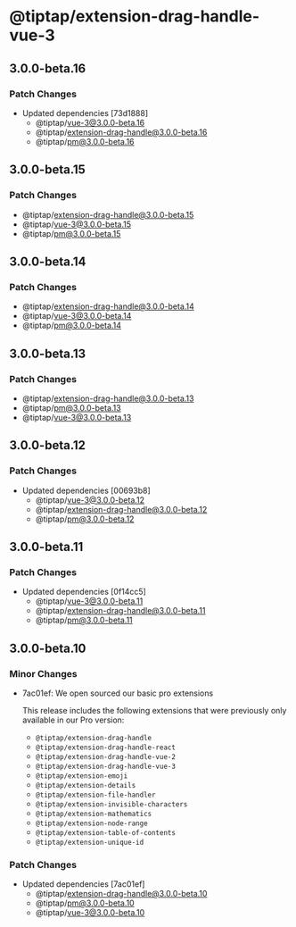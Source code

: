 # @tiptap/extension-drag-handle-vue-3

## 3.0.0-beta.16

### Patch Changes

- Updated dependencies [73d1888]
  - @tiptap/vue-3@3.0.0-beta.16
  - @tiptap/extension-drag-handle@3.0.0-beta.16
  - @tiptap/pm@3.0.0-beta.16

## 3.0.0-beta.15

### Patch Changes

- @tiptap/extension-drag-handle@3.0.0-beta.15
- @tiptap/vue-3@3.0.0-beta.15
- @tiptap/pm@3.0.0-beta.15

## 3.0.0-beta.14

### Patch Changes

- @tiptap/extension-drag-handle@3.0.0-beta.14
- @tiptap/vue-3@3.0.0-beta.14
- @tiptap/pm@3.0.0-beta.14

## 3.0.0-beta.13

### Patch Changes

- @tiptap/extension-drag-handle@3.0.0-beta.13
- @tiptap/pm@3.0.0-beta.13
- @tiptap/vue-3@3.0.0-beta.13

## 3.0.0-beta.12

### Patch Changes

- Updated dependencies [00693b8]
  - @tiptap/vue-3@3.0.0-beta.12
  - @tiptap/extension-drag-handle@3.0.0-beta.12
  - @tiptap/pm@3.0.0-beta.12

## 3.0.0-beta.11

### Patch Changes

- Updated dependencies [0f14cc5]
  - @tiptap/vue-3@3.0.0-beta.11
  - @tiptap/extension-drag-handle@3.0.0-beta.11
  - @tiptap/pm@3.0.0-beta.11

## 3.0.0-beta.10

### Minor Changes

- 7ac01ef: We open sourced our basic pro extensions

  This release includes the following extensions that were previously only available in our Pro version:

  - `@tiptap/extension-drag-handle`
  - `@tiptap/extension-drag-handle-react`
  - `@tiptap/extension-drag-handle-vue-2`
  - `@tiptap/extension-drag-handle-vue-3`
  - `@tiptap/extension-emoji`
  - `@tiptap/extension-details`
  - `@tiptap/extension-file-handler`
  - `@tiptap/extension-invisible-characters`
  - `@tiptap/extension-mathematics`
  - `@tiptap/extension-node-range`
  - `@tiptap/extension-table-of-contents`
  - `@tiptap/extension-unique-id`

### Patch Changes

- Updated dependencies [7ac01ef]
  - @tiptap/extension-drag-handle@3.0.0-beta.10
  - @tiptap/pm@3.0.0-beta.10
  - @tiptap/vue-3@3.0.0-beta.10
